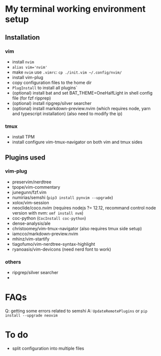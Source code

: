 # My terminal working environment setup

## Installation
### vim
- install `nvim`
- `alias vim='nvim'`
- make `nvim` use `.vimrc`: `cp ./init.vim ~/.config/nvim/`
- install vim-plug
- copy configuration files to the home dir
- `PlugInstall` to install all plugins`
- (optional) install bat and set BAT_THEME=OneHalfLight in shell config file (for fzf ripprep)
- (optional) install ripgrep/silver searcher
- (optional) install markdown-preview.nvim (which requires node, yarn and typescript
  installation) (also need to modify the ip)
### tmux
- install TPM
- install configure vim-tmux-navigator on both vim and tmux sides

## Plugins used
### vim-plug
- preservim/nerdtree
- tpope/vim-commentary
- junegunn/fzf.vim
- numirias/semshi (`pip3 install pynvim --upgrade`)
- xolox/vim-session
- neoclide/coco.nvim (requires nodejs ?= 12.12, recommand control node version
  with nvm: `omf install nvm`)
- coc-python (`CocInstall coc-python`)
- dense-analysis/ale 
- christoomey/vim-tmux-navigator (also requires tmux side setup)
- iamcco/markdown-preview.nvim
- mhinz/vim-startify
- tiagofumo/vim-nerdtree-syntax-highlight
- ryanoasis/vim-devicons (need nerd font to work)
### others
- ripgrep/silver searcher
- 

# FAQs
Q: getting some errors related to semshi
A: `UpdateRemotePlugins` or `pip install --upgrade neovim` 

# To do
- split configuration into multiple files
